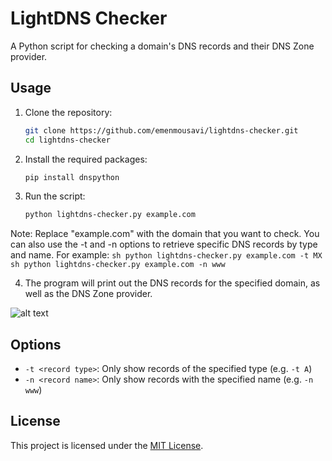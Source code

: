 # LightDNS Checker

A Python script for checking a domain's DNS records and their DNS Zone provider.

## Usage

1. Clone the repository:

    ```sh
    git clone https://github.com/emenmousavi/lightdns-checker.git
    cd lightdns-checker
    ```

2. Install the required packages:

    ```sh
    pip install dnspython
    ```

3. Run the script:

    ```sh
    python lightdns-checker.py example.com
    ```

Note: Replace "example.com" with the domain that you want to check. You can also use the -t and -n options to retrieve specific DNS records by type and name. For example:
    ```sh
    python lightdns-checker.py example.com -t MX
    ```
    ```sh
    python lightdns-checker.py example.com -n www
    ```

4. The program will print out the DNS records for the specified domain, as well as the DNS Zone provider.

![alt text]([relative/path/to/img.jpg](https://github.com/emenmousavi/LightDNS-Checker/blob/main/Atest.png))

## Options

* `-t <record type>`: Only show records of the specified type (e.g. `-t A`)
* `-n <record name>`: Only show records with the specified name (e.g. `-n www`)

## License

This project is licensed under the [MIT License](https://github.com/emenmousavi/LightDNS-Checker/blob/main/LICENSE).
